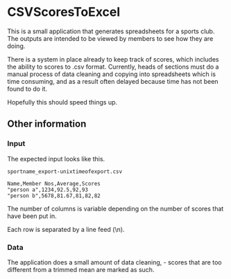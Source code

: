# CSVScoresToExcel
This is a small application that generates spreadsheets for a sports club. The outputs are intended to be viewed by members to see how they are doing. 

There is a system in place already to keep track of scores, which includes the ability to scores to .csv format. Currently, heads of sections must do a manual process of data cleaning and copying into spreadsheets which is time consuming, and as a result often delayed because time has not been found to do it.

Hopefully this should speed things up.

## Other information
### Input
The expected input looks like this.

`sportname_export-unixtimeofexport.csv`
```
Name,Member Nos,Average,Scores
"person a",1234,92.5,92,93
"person b",5678,81.67,81,82,82
```
The number of columns is variable depending on the number of scores that have been put in.

Each row is separated by a line feed (\n).
### Data
The application does a small amount of data cleaning, - scores that are too different from a trimmed mean are marked as such.
